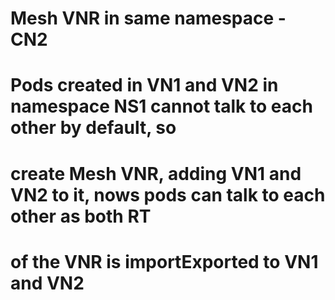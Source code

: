 
# Mesh VNR in same namespace - CN2
# Pods created in VN1 and VN2 in namespace NS1 cannot talk to each other by default, so
# create Mesh VNR, adding VN1 and VN2 to it, nows pods can talk to each other as both RT
# of the VNR is importExported to VN1 and VN2

